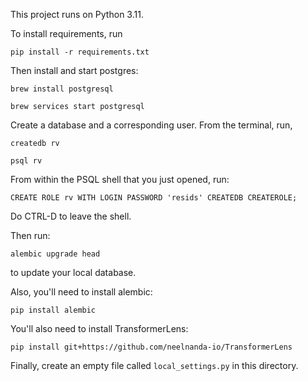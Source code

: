 This project runs on Python 3.11.

To install requirements, run

`pip install -r requirements.txt`

Then install and start postgres:

`brew install postgresql`

`brew services start postgresql`

Create a database and a corresponding user. From the terminal, run,

`createdb rv`

`psql rv`

From within the PSQL shell that you just opened, run:

`CREATE ROLE rv WITH LOGIN PASSWORD 'resids' CREATEDB CREATEROLE;`

Do CTRL-D to leave the shell.

Then run:

`alembic upgrade head`

to update your local database.

Also, you'll need to install alembic:

`pip install alembic`

You'll also need to install TransformerLens:

`pip install git+https://github.com/neelnanda-io/TransformerLens`

Finally, create an empty file called `local_settings.py` in this directory.
